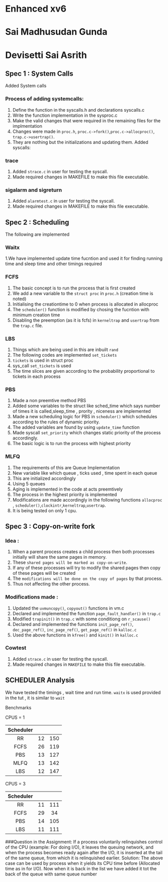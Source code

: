 # Enhanced xv6
# Sai Madhusudan Gunda
# Devisetti Sai Asrith

## Spec 1 : System Calls
Added System calls
### Process of adding systemcalls:
1. Define the function in the syscalls.h and declarations syscalls.c
2. Write the function implementation in the sysproc.c
3. Make the valid changes that were required in the remaining files for the implmentation
4. Changes were made in `proc.h`, `proc.c->fork()`,`proc.c->allocproc()`, `trap.c->usertrap()`.
5. They are nothing but the initializations and updating them.
Added syscalls:
### trace
1. Added `strace.c` in user for testing the syscall.
2. Made required changes in MAKEFILE to make this file executable.
### sigalarm and sigreturn
1. Added `alarmtest.c` in user for testing the syscall.
2. Made required changes in MAKEFILE to make this file executable.

## Spec 2 : Scheduling
The following are implemented
### Waitx
1.We have implemented update time fucntion and used it for finding running time and sleep time and other timings required 
### FCFS
1. The basic concept is to run the process that is first created
2. We add a new variable to the `struct proc` in `proc.h` (creation time is noted)
3. Initialising the  creationtime to 0 when process is allocated in allocproc
4. The `scheduler()` function is modified by chosing the fucntion with minimum creation time
5. Disabling the preemption (as it is fcfs) in `kerneltrap` and `usertrap` from the `trap.c` file.

### LBS
1. Things which are being used in this  are inbuilt `rand`
2. The following codes are implemented `set_tickets`  
3. `tickets` is used in struct proc 
4. sys_call `set_tickets` is used 
5. The time slices are given according to the probability proportional to tickets in each process

### PBS
1. Made a non preemtive method PBS 
2. Added some variables to the struct like sched_time which says number of times it is called,sleep_time , prority , niceness are implemented
3. Made a new scheduling logic for PBS in `scheduler()` which schedules according to the rules of  dynamic priority.
4. The added variables are found by using `update_time` function
5. Made syscall `set_priority` which changes static priority of the process accordingly.
6. The basic logic is to run the process with highest priority

### MLFQ
1. The requirements of this are Queue Implementation
2. New variable like which queue , ticks used , time spent in each queue
3. This are initialized accordingly
4. Using 5 queues
5. Aging is implemented in the code at acts preemtively
6. The process in the highest priority is implemented
7. Modifications are made accordingly in the following functions `allocproc` , `scheduler()`,`clockintr`,`kerneltrap`,`usertrap`.
8. It is being tested on only 1 cpu.

## Spec 3 : Copy-on-write fork
### Idea :
1. When a parent process creates a child process then both processes initially will share the same pages in memory.
2. These `shared pages will be marked as copy-on-write`.
3. If any of these processes will try to modify the shared pages then copy of these pages will be created 
4. The `modifications will be done on the copy of pages` by that process.
5. Thus not affecting the other process.

### Modifications made :
1. Updated the `uvmuncopy()`, `copyout()` functions in vm.c
2. Declared and implemented the function `page_fault_handler()` in `trap.c`
3. Modified `trapinit()` in `trap.c` with some conditiong on `r_scause()`
4. Declared and implemented the functions `init_page_ref()`, `dec_page_ref()`, `inc_page_ref()`, `get_page_ref()` in `kalloc.c`
5. Used the above functions in `kfree()` and `kinit()` in `kalloc.c`

### Cowtest
1. Added `strace.c` in user for testing the syscall.
2. Made required changes in `MAKEFILE` to make this file executable.

## SCHEDULER Analysis
We have tested the timings , wait time and run time.
`waitx`  is used provided in the tut , it is similar to `wait`

Benchmarks


CPUS = 1

  |         Scheduler         | <rtime> | <wtime> |
  | :-----------------------: | :-----: | :-----: |
  |            RR             |   12    |   150   |
  |           FCFS            |   26    |   119   |
  |            PBS            |    13   |   127   |
  |           MLFQ            |    13   |   142   |
  |            LBS            |    12   |   147   |

CPUS = 3

  |         Scheduler         | <rtime> | <wtime> |
  | :-----------------------: | :-----: | :-----: |
  |            RR             |   11    |   111   |
  |           FCFS            |   29    |   34    |
  |            PBS            |   14    |   105   |
  |            LBS            |   11    |   111   |
  
  
 ###Question in the Assignment:
If a process voluntarily relinquishes control of the CPU (example: For doing I/O), it
leaves the queuing network, and when the process becomes ready again after the I/O, it is
inserted at the tail of the same queue, from which it is relinquished earlier.
Solution: The above case can be used by process when it yields its CPU time before
(Allocated time as in for I/O). Now when it is back in the list we have added it tot the
back of the queue with same queue number

